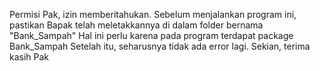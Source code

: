 Permisi Pak, izin memberitahukan. Sebelum menjalankan program ini, pastikan Bapak telah meletakkannya di dalam folder bernama "Bank_Sampah"
Hal ini perlu karena pada program terdapat package Bank_Sampah
Setelah itu, seharusnya tidak ada error lagi.
Sekian, terima kasih Pak
